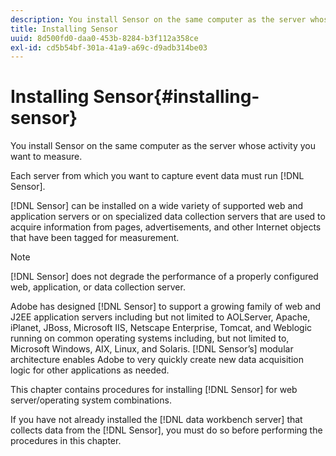 ```yaml
---
description: You install Sensor on the same computer as the server whose activity you want to measure.
title: Installing Sensor
uuid: 8d500fd0-daa0-453b-8284-b3f112a358ce
exl-id: cd5b54bf-301a-41a9-a69c-d9adb314be03
---
```

# Installing Sensor{#installing-sensor}

You install Sensor on the same computer as the server whose activity you want to measure.

 Each server from which you want to capture event data must run [!DNL Sensor].

[!DNL Sensor] can be installed on a wide variety of supported web and application servers or on specialized data collection servers that are used to acquire information from pages, advertisements, and other Internet objects that have been tagged for measurement.

>[!NOTE]
>
>[!DNL Sensor] does not degrade the performance of a properly configured web, application, or data collection server.

Adobe has designed [!DNL Sensor] to support a growing family of web and J2EE application servers including but not limited to AOLServer, Apache, iPlanet, JBoss, Microsoft IIS, Netscape Enterprise, Tomcat, and Weblogic running on common operating systems including, but not limited to, Microsoft Windows, AIX, Linux, and Solaris. [!DNL Sensor’s] modular architecture enables Adobe to very quickly create new data acquisition logic for other applications as needed.

This chapter contains procedures for installing [!DNL Sensor] for web server/operating system combinations.

If you have not already installed the [!DNL data workbench server] that collects data from the [!DNL Sensor], you must do so before performing the procedures in this chapter.
